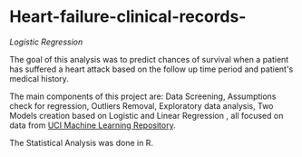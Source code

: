 # Heart-failure-clinical-records-
_Logistic Regression_

The goal of this analysis was to predict chances of survival when a patient has suffered a heart attack based on the follow up time period and patient's medical history.

The main components of this project are: Data Screening, Assumptions check for regression, Outliers Removal, Exploratory data analysis, Two Models creation based on Logistic and Linear Regression , all focused on data from [UCI Machine Learning Repository](https://archive.ics.uci.edu/ml/datasets/Heart+failure+clinical+records).  

The Statistical Analysis was done in R.

